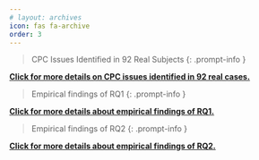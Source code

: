 ```yaml
---
# layout: archives
icon: fas fa-archive
order: 3
---
```


> CPC Issues Identified in 92 Real Subjects
{: .prompt-info }
<!-- 92项目中的cpc问题 -->
[**Click for more details on CPC issues identified in 92 real cases.**](https://github.com/CROSS2OH/CROSS2OH.github.io)

> Empirical findings of RQ1
{: .prompt-info }
<!-- RQ1:常见的cpc问题，根本原因 -->
[**Click for more details about empirical findings of RQ1.**](https://cross2oh.github.io/posts/empirical-findings-rq1)
<!-- 注意这里的html是小写的文件名 -->
> Empirical findings of RQ2
{: .prompt-info }
<!-- RQ2:开发者的解决方案 -->
[**Click for more details about empirical findings of RQ2.**](https://cross2oh.github.io/posts/empirical-findings-rq2)

<div>
<!-- TODO:动图 -->
<!-- <img src="/assets/images/ML-Bug_tu.gif" alt="avatar"> -->
</div>
 <div id="d-help-win" class="d-help-win" style="display: none;">
      <div id="win-title">Help
          <span id="d-help-colse" clss="close_2" class="close_2">
              × 
          </span>
      </div>
      <div id="win-content">
          <blockquote class="prompt-tip"><div><p> We provide a list of PLC issues captured by us in real-world pipelines and popular ML libraries.</p></div></blockquote>
          <div>
              <ol>
                  <li>Go to <strong><font color="#FF0000">Empirical Findings</font></strong> page</li>
                  <li>Select a bug and click on <strong><font color="#FF0000">reproduce result link</font></strong>.</li>
                  <li>You can find the reproduction results of each version and the related reproduction code.</li></ol>
          </div>
          <!-- 我们提供了xxx数据集。
          1.
          2.
          3.
          4.
          查看详细复现结果：
          动图！ -->
          <!-- <img src="/assets/images/Pipeline-Bug.gif" alt="avatar"> -->
      </div>
  </div>
